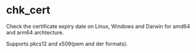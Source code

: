# chk_cert
Check the certificate expiry date on Linux, Windows and Darwin for amd64 and arm64 archtecture.

Supports pkcs12 and x509(pem and der formats).

